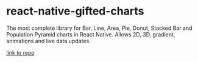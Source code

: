 # react-native-gifted-charts

The most complete library for Bar, Line, Area, Pie, Donut, Stacked Bar and
Population Pyramid charts in React Native. Allows 2D, 3D, gradient, animations
and live data updates.

[link to repo](https://github.com/Abhinandan-Kushwaha/react-native-gifted-charts?utm_source=tldrwebdev)
